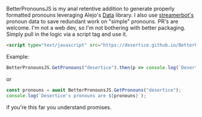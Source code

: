 BetterPronounsJS is my anal retentive addition to generate properly formatted pronouns leveraging Alejo's [Data](https://github.com/Alejo47) library.
I also use [streamerbot's](https://streamerbot.github.io/client/) pronoun data to save redundant work on "simple" pronouns. 
PR's are welcome. I'm not a web dev, so I'm not bothering with better packaging.
Simply pull in the logic via a script tag and use it.

```html
<script type="text/javascript" src="https://desertice.github.io/BetterPronounsJS/pronouns.js"></script>
```
Example:
```javascript
BetterPronounsJS.GetPronouns("desertice").then(p => console.log(`Desertice's pronouns are ${p}`));
```
or
```javascript
const pronouns = await BetterPronounsJS.GetPronouns("desertice");
console.log(`Desertice's pronouns are ${pronouns}`);
```
if you're this far you understand promises.
